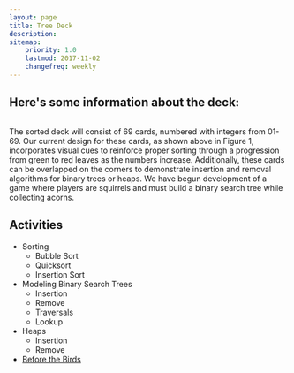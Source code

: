 ```yaml
---
layout: page
title: Tree Deck
description:
sitemap:
    priority: 1.0
    lastmod: 2017-11-02
    changefreq: weekly
---
```

## Here's some information about the deck:
<span class="image"><img src="{{site.baseurl}}/images/bst_deck.png" alt="" /></span>

The sorted deck will consist of 69 cards, numbered with integers from 01-69. Our current design for these cards, as shown above in Figure 1, incorporates visual cues to reinforce proper sorting through a progression from green to red leaves as the numbers increase. Additionally, these cards can be overlapped on the corners to demonstrate insertion and removal algorithms for binary trees or heaps. We have begun development of a game where players are squirrels and must build a binary search tree while collecting acorns.

## Activities
* Sorting
  * Bubble Sort
  * Quicksort
  * Insertion Sort
* Modeling Binary Search Trees
  * Insertion
  * Remove
  * Traversals
  * Lookup
* Heaps
  * Insertion
  * Remove
* [Before the Birds]({{site.baseurl}}/btb/)
